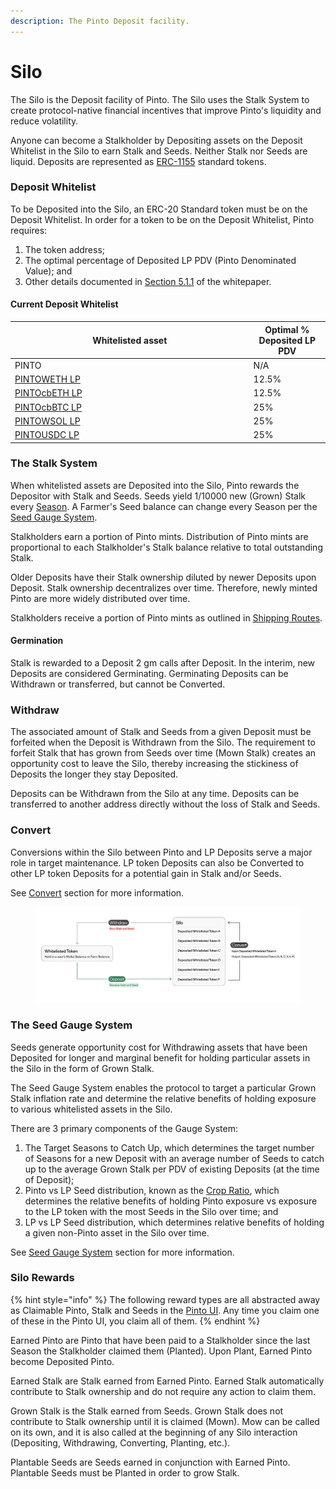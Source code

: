 ```yaml
---
description: The Pinto Deposit facility.
---
```


# Silo

The Silo is the Deposit facility of Pinto. The Silo uses the Stalk System to create protocol-native financial incentives that improve Pinto's liquidity and reduce volatility.

Anyone can become a Stalkholder by Depositing assets on the Deposit Whitelist in the Silo to earn Stalk and Seeds. Neither Stalk nor Seeds are liquid. Deposits are represented as [ERC-1155](https://eips.ethereum.org/EIPS/eip-1155) standard tokens.

### **Deposit Whitelist** <a href="#deposit-whitelist" id="deposit-whitelist"></a>

To be Deposited into the Silo, an ERC-20 Standard token must be on the Deposit Whitelist. In order for a token to be on the Deposit Whitelist, Pinto requires:

1. The token address;
2. The optimal percentage of Deposited LP PDV (Pinto Denominated Value); and
3. Other details documented in [Section 5.1.1](https://pinto.money/pinto.pdf#subsubsection.5.1.1) of the whitepaper.

#### **Current Deposit Whitelist**

<table><thead><tr><th width="367.6015625">Whitelisted asset</th><th>Optimal % Deposited LP PDV</th></tr></thead><tbody><tr><td>PINTO</td><td>N/A</td></tr><tr><td><a href="https://pinto.exchange/#/wells/8453/0x3e11001cfbb6de5737327c59e10afab47b82b5d3">PINTOWETH LP</a></td><td>12.5%</td></tr><tr><td><a href="https://pinto.exchange/#/wells/8453/0x3e111115a82df6190e36adf0d552880663a4dbf1">PINTOcbETH LP</a></td><td>12.5%</td></tr><tr><td><a href="https://pinto.exchange/#/wells/8453/0x3e11226fe3d85142b734abce6e58918d5828d1b4">PINTOcbBTC LP</a></td><td>25%</td></tr><tr><td><a href="https://pinto.exchange/#/wells/8453/0x3e11444c7650234c748d743d8d374fce2ee5e6c9">PINTOWSOL LP</a></td><td>25%</td></tr><tr><td><a href="https://pinto.exchange/#/wells/8453/0x3e1133ac082716ddc3114bbefeed8b1731ea9cb1">PINTOUSDC LP</a></td><td>25%</td></tr></tbody></table>

### **The Stalk System** <a href="#the-stalk-system" id="the-stalk-system"></a>

When whitelisted assets are Deposited into the Silo, Pinto rewards the Depositor with Stalk and Seeds. Seeds yield 1/10000 new (Grown) Stalk every [Season](https://docs.bean.money/almanac/farm/sun). A Farmer's Seed balance can change every Season per the [Seed Gauge System](../advanced/seed-gauge-system.md).

Stalkholders earn a portion of Pinto mints. Distribution of Pinto mints are proportional to each Stalkholder's Stalk balance relative to total outstanding Stalk.

Older Deposits have their Stalk ownership diluted by newer Deposits upon Deposit. Stalk ownership decentralizes over time. Therefore, newly minted Pinto are more widely distributed over time.

Stalkholders receive a portion of Pinto mints as outlined in [Shipping Routes](sun.md#shipping-routes).

#### **Germination**

Stalk is rewarded to a Deposit 2 gm calls after Deposit. In the interim, new Deposits are considered Germinating. Germinating Deposits can be Withdrawn or transferred, but cannot be Converted.

### **Withdraw** <a href="#withdraw" id="withdraw"></a>

The associated amount of Stalk and Seeds from a given Deposit must be forfeited when the Deposit is Withdrawn from the Silo. The requirement to forfeit Stalk that has grown from Seeds over time (Mown Stalk) creates an opportunity cost to leave the Silo, thereby increasing the stickiness of Deposits the longer they stay Deposited.

Deposits can be Withdrawn from the Silo at any time. Deposits can be transferred to another address directly without the loss of Stalk and Seeds.

### **Convert** <a href="#convert" id="convert"></a>

Conversions within the Silo between Pinto and LP Deposits serve a major role in target maintenance. LP token Deposits can also be Converted to other LP token Deposits for a potential gain in Stalk and/or Seeds.

See [Convert](../target-maintenance/convert.md) section for more information.

<figure><img src="../.gitbook/assets/signal-2024-12-30-21-49-04-728.jpg" alt=""><figcaption></figcaption></figure>

### The Seed Gauge System <a href="#the-seed-gauge-system" id="the-seed-gauge-system"></a>

Seeds generate opportunity cost for Withdrawing assets that have been Deposited for longer and marginal benefit for holding particular assets in the Silo in the form of Grown Stalk.

The Seed Gauge System enables the protocol to target a particular Grown Stalk inflation rate and determine the relative benefits of holding exposure to various whitelisted assets in the Silo.

There are 3 primary components of the Gauge System:

1. The Target Seasons to Catch Up, which determines the target number of Seasons for a new Deposit with an average number of Seeds to catch up to the average Grown Stalk per PDV of existing Deposits (at the time of Deposit);
2. Pinto vs LP Seed distribution, known as the [Crop Ratio](../target-maintenance/crop-ratio.md), which determines the relative benefits of holding Pinto exposure vs exposure to the LP token with the most Seeds in the Silo over time; and
3. LP vs LP Seed distribution, which determines relative benefits of holding a given non-Pinto asset in the Silo over time.

See [Seed Gauge System](../advanced/seed-gauge-system.md) section for more information.

### **Silo Rewards** <a href="#silo-rewards" id="silo-rewards"></a>

{% hint style="info" %}
The following reward types are all abstracted away as Claimable Pinto, Stalk and Seeds in the [Pinto UI](https://pinto.money). Any time you claim one of these in the Pinto UI, you claim all of them.
{% endhint %}

Earned Pinto are Pinto that have been paid to a Stalkholder since the last Season the Stalkholder claimed them (Planted). Upon Plant, Earned Pinto become Deposited Pinto.

Earned Stalk are Stalk earned from Earned Pinto. Earned Stalk automatically contribute to Stalk ownership and do not require any action to claim them.

Grown Stalk is the Stalk earned from Seeds. Grown Stalk does not contribute to Stalk ownership until it is claimed (Mown). Mow can be called on its own, and it is also called at the beginning of any Silo interaction (Depositing, Withdrawing, Converting, Planting, etc.).

Plantable Seeds are Seeds earned in conjunction with Earned Pinto. Plantable Seeds must be Planted in order to grow Stalk.
